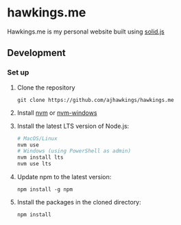 # hawkings.me

Hawkings.me is my personal website built using [solid.js](https://github.com/solidjs/solid)

## Development

### Set up

1. Clone the repository

    ```shell
    git clone https://github.com/ajhawkings/hawkings.me
    ```

2. Install [nvm](https://github.com/nvm-sh/nvm) or [nvm-windows](https://github.com/coreybutler/nvm-windows)

3. Install the latest LTS version of Node.js:

    ```powershell
    # MacOS/Linux
    nvm use
    # Windows (using PowerShell as admin)
    nvm install lts
    nvm use lts
    ```

4. Update npm to the latest version:

    ```shell
    npm install -g npm
    ```

5. Install the packages in the cloned directory:

    ```shell
    npm install
    ```
